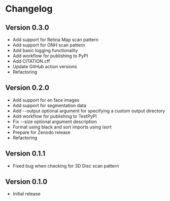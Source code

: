 # Changelog

## Version 0.3.0
* Add support for Retina Map scan pattern
* Add support for ONH scan pattern
* Add basic logging functionality
* Add workflow for publishing to PyPI
* Add CITATION.cff
* Update GitHub action versions
* Refactoring

## Version 0.2.0
* Add support for en face images
* Add support for segmentation data
* Add --output optional argument for specifying a custom output directory
* Add workflow for publishing to TestPyPI
* Fix --size optional argument description
* Format using black and sort imports using isort
* Prepare for Zenodo release
* Refactoring

## Version 0.1.1
* Fixed bug when checking for 3D Disc scan pattern

## Version 0.1.0
* Initial release